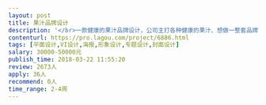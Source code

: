 ```yaml
---                
layout: post       
title: 果汁品牌设计           
description: '</br>一款健康的果汁品牌设计，公司主打各种健康的果汁、想做一整套品牌设计、包括VI设计、VI体系设计、名片设计、用色、店铺风格、日常营销等；用户群体为18-35岁之间的年轻群体，想打造网红果汁店；</br></br>需要做过相关品牌设计的设计师来，高逼格、审美佳、的设计师来合作。</br>'     
contenturl: https://pro.lagou.com/project/6886.html      
tags: [平面设计,VI设计,海报,形象设计,专题设计,封面设计]            
salary: 30000-50000元          
publish_time: 2018-03-22 11:55:20         
review: 2673人                   
apply: 36人                   
recommend: 0人                   
time_range: 2-4周              
---                 
```


